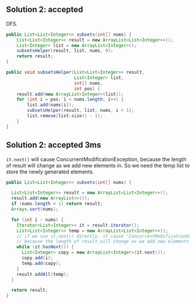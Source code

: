 ## Solution 2: accepted

DFS.  

```java
public List<List<Integer>> subsets(int[] nums) {
    List<List<Integer>> result = new ArrayList<List<Integer>>();
    List<Integer> list = new ArrayList<Integer>();
    subsetsHelper(result, list, nums, 0);
    return result;
}

public void subsetsHelper(List<List<Integer>> result,
                          List<Integer> list,
                          int[] nums,
                          int pos) {
    result.add(new ArrayList<Integer>(list));
    for (int i = pos; i < nums.length; i++) {
        list.add(nums[i]);
        subsetsHelper(result, list, nums, i + 1);
        list.remove(list.size() - 1);
    }
}
```

## Solution 2: accepted 3ms


`it.next()` will cause ConcurrentModificationException, because the length of result will change as we add new elements in. So we need the temp list to store the newly generated elements. 

```java
public List<List<Integer>> subsets(int[] nums) {

  List<List<Integer>> result = new ArrayList<List<Integer>>();
  result.add(new ArrayList<>());
  if (nums.length < 1) return result;
  Arrays.sort(nums);

  for (int i : nums) {
    Iterator<List<Integer>> it = result.iterator();
    List<List<Integer>> temp = new ArrayList<List<Integer>>();
    // if we use it.next() directly, it cause "ConcurrentModificationException"
    // because the length of result will change as we add new elements in
    while (it.hasNext()) {
      List<Integer> copy = new ArrayList<Integer>(it.next());
      copy.add(i);
      temp.add(copy);
    }
    result.addAll(temp);
  }

  return result;
}
```

